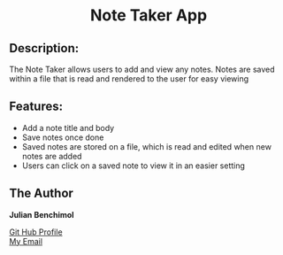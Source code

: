 <h1 align = "center">Note Taker App</h1>

<h2>Description:</h2>
The Note Taker allows users to add and view any notes. Notes are saved within a file that is read and rendered to the user for easy viewing
<h2>Features:</h2>
<ul>
    <li>Add a note title and body</li>
    <li>Save notes once done</li>
    <li>Saved notes are stored on a file, which is read and edited when new notes are added</li>
    <li>Users can click on a saved note to view it in an easier setting</li>
</ul>

<h2>The Author</h2>

<b>Julian Benchimol</b>

<a href = "https://github.com/julianbenchimol">Git Hub Profile</a>
<br>
<a href = "jbenchimol1000@gmail.com">My Email</a>
<br>
